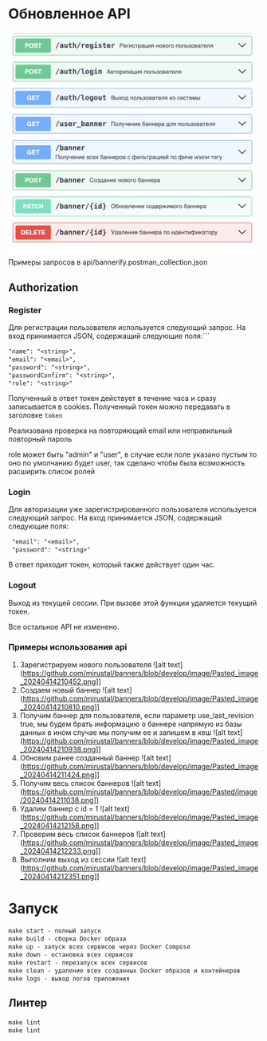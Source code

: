 # Обновленное API

![alt text](https://github.com/mirustal/banners/blob/develop/image/Pasted_image_20240414204013.png)
Примеры запросов в api/bannerify.postman_collection.json


## Authorization  
### Register 
Для регистрации пользователя используется следующий запрос. На вход принимается JSON, содержащий следующие поля:```
```  
"name": "<string>",   
"email": "<email>",   
"password": "<string>",   
"passwordConfirm": "<string>",   
"role": "<string>" 
```
Полученный в ответ токен действует в течение часа и сразу записывается в cookies. Полученный  токен можно передавать в заголовке `token`

Реализована проверка на повторяющий email или неправильный повторный пароль

role может быть "admin" и "user", в случае если поле указано пустым то оно по умолчанию будет user, так сделано чтобы была возможность расширить список ролей

### Login

Для авторизации уже зарегистрированного пользователя используется следующий запрос. На вход принимается JSON, содержащий следующие поля:

```
 "email": "<email>",
 "password": "<string>" 
 ```

В ответ приходит токен, который также действует один час.

### Logout

Выход из текущей сессии. При вызове этой функции удаляется текущий токен.

Все остальное API не изменено.

### Примеры использования api
1. Зарегистрируем нового пользователя ![alt text](https://github.com/mirustal/banners/blob/develop/image/Pasted_image_20240414210452.png]]
2. Создаем новый баннер ![alt text](https://github.com/mirustal/banners/blob/develop/image/Pasted_image_20240414210810.png]]
3. Получим баннер для пользователя, если параметр use_last_revision true, мы будем брать информацию о баннере напрямую из базы данных в ином случае мы получим ее и запишем в кеш  ![alt text](https://github.com/mirustal/banners/blob/develop/image/Pasted_image_20240414210938.png]]
4. Обновим ранее созданный баннер ![alt text](https://github.com/mirustal/banners/blob/develop/image/Pasted_image_20240414211424.png]]
5. Получим весь список баннеров ![alt text](https://github.com/mirustal/banners/blob/develop/image/Pasted/image/20240414211038.png]]
6. Удалим баннер c id = 1 ![alt text](https://github.com/mirustal/banners/blob/develop/image/Pasted_image_20240414212158.png]]
7. Проверим весь список  баннеров ![alt text](https://github.com/mirustal/banners/blob/develop/image/Pasted_image_20240414212233.png]]
8. Выполним выход из сессии ![alt text](https://github.com/mirustal/banners/blob/develop/image/Pasted_image_20240414212351.png]] 
# Запуск 
	make start - полный запуск
	make build - сборка Docker образа
	make up - запуск всех сервисов через Docker Compose
	make down - остановка всех сервисов
	make restart - перезапуск всех сервисов
	make clean - удаление всех созданных Docker образов и контейнеров
	make logs - вывод логов приложения
## Линтер
	make lint
	make lint


